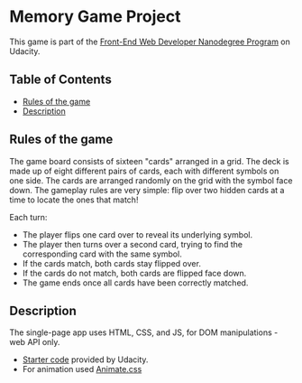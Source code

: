 # Memory Game Project

This game is part of the [Front-End Web Developer Nanodegree Program](https://eu.udacity.com/course/front-end-web-developer-nanodegree--nd001) on Udacity.

## Table of Contents

* [Rules of the game](#rules-of-the-game)
* [Description](#description)

## Rules of the game

The game board consists of sixteen "cards" arranged in a grid. The deck is made up of eight different pairs of cards, each with different symbols on one side. The cards are arranged randomly on the grid with the symbol face down. The gameplay rules are very simple: flip over two hidden cards at a time to locate the ones that match!

Each turn:

 - The player flips one card over to reveal its underlying symbol.
 - The player then turns over a second card, trying to find the corresponding card with the same symbol.
 - If the cards match, both cards stay flipped over.
 - If the cards do not match, both cards are flipped face down.
 - The game ends once all cards have been correctly matched.

## Description
The single-page app uses HTML, CSS, and JS, for DOM manipulations - web API only.

- [Starter code](https://github.com/udacity/fend-project-memory-game) provided by Udacity.
- For animation used [Animate.css](https://github.com/daneden/animate.css)
